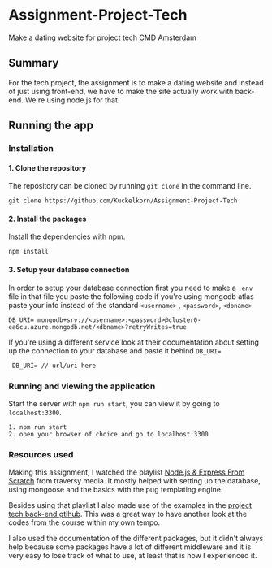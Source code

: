 # Assignment-Project-Tech
Make a dating website for project tech CMD Amsterdam

## Summary
For the tech project, the assignment is to make a dating website and instead of
just using front-end, we have to make the site actually work with back-end.
We're using node.js for that.

## Running the app

### Installation
#### 1. Clone the repository
The repository can be cloned by running `git clone` in the command line.
```
git clone https://github.com/Kuckelkorn/Assignment-Project-Tech
```

#### 2. Install the packages
Install the dependencies with npm.
```
npm install
```
#### 3. Setup your database connection
In order to setup your database connection first you need to make a `.env` file
in that file you paste the following code if you're using mongodb atlas paste
your info instead of the standard `<username>` , `<password>`, `<dbname>`

```
DB_URI= mongodb+srv://<username>:<password>@cluster0-ea6cu.azure.mongodb.net/<dbname>?retryWrites=true
```
If you're using a different service look at their documentation about setting up the connection to your database and paste it behind `DB_URI=`

```
 DB_URI= // url/uri here
```
### Running and viewing the application
Start the server with `npm run start`, you can view it by going to `localhost:3300`.
```
1. npm run start
2. open your browser of choice and go to localhost:3300
```

### Resources used
Making this assignment, I watched the playlist [Node.js & Express From Scratch](https://www.youtube.com/playlist?list=PLillGF-RfqbYRpji8t4SxUkMxfowG4Kqp) from traversy media. It mostly helped with setting up the database, using mongoose and the basics with the pug templating engine.

Besides using that playlist I also made use of the examples in the [project tech back-end gtihub](https://github.com/cmda-bt/be-course-18-19/tree/master/examples). This was a great way to have another look at the codes from the course within my own tempo.

I also used the documentation of the different packages, but it didn't always help because some packages have a lot of different middleware and it is very easy to lose track of what to use, at least that is how I experienced it.

